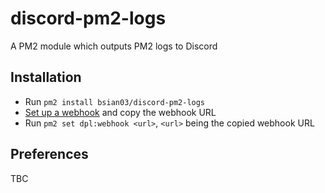 # discord-pm2-logs
A PM2 module which outputs PM2 logs to Discord

## Installation
* Run `pm2 install bsian03/discord-pm2-logs`
* [Set up a webhook](https://support.discordapp.com/hc/en-us/articles/228383668-Intro-to-Webhooks) and copy the webhook URL
* Run `pm2 set dpl:webhook <url>`, `<url>` being the copied webhook URL

## Preferences
TBC